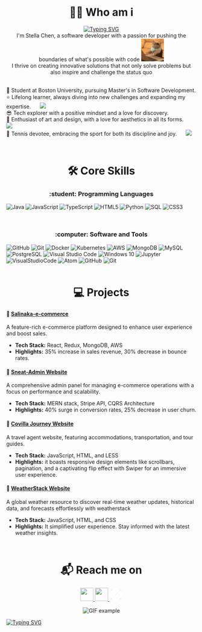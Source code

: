 
<h1 align="center"> 👨‍💻 Who am i </h1>
<!-- AC8FCAF6 -->
<p align="center">
<a href="https://git.io/typing-svg"><img src="https://readme-typing-svg.herokuapp.com?font=Monda&weight=500&size=27&duration=2000&pause=100&color=608CCAF6&background=323F4100&center=true&vCenter=true&multiline=true&width=900&height=80&lines=Hi+there+%F0%9F%91%8B+;+Welcome+to+my+GitHub+profile!+" alt="Typing SVG" /></a>
  <br>
<!--   Hi there 👋 
  <br>
  Welcome to my GitHub profile! 
  <br> -->
  I'm Stella Chen, a software developer with a passion for pushing the boundaries of what's possible with code
  <img src="https://github.com/steviesc/steviesc/blob/main/cat-typing.gif" alt="Description of GIF" width="60px" />
  <br>
  I thrive on creating innovative solutions that not only solve problems but also inspire and challenge the status quo
  <br> <br>
</p>

🌱 Student at Boston University, pursuing Master's in Software Development.
<br>
⭐ Lifelong learner, always diving into new challenges and expanding my expertise. &nbsp;&nbsp;&nbsp;&nbsp;
<img src="https://media4.giphy.com/media/v1.Y2lkPTc5MGI3NjExaXJqOGU0bmpuejBlZW0xZzNlbmVrNDVhNGZ4dzlra3h0aGg5dnU2cyZlcD12MV9pbnRlcm5hbF9naWZfYnlfaWQmY3Q9Zw/LkjlH3rVETgsg/giphy.webp" width="70px">
<br>
😎 Tech explorer with a positive mindset and a love for discovery.
 <br>
🎨 Enthusiast of art and design, with a love for aesthetics in all its forms.  &nbsp;&nbsp;&nbsp;&nbsp;
<img src="https://media1.giphy.com/media/v1.Y2lkPTc5MGI3NjExYWw2dG56bDhiY3p1MGgyN2w4Ym1uYXppMGhxOHl3d3JyMnNjOGRieSZlcD12MV9pbnRlcm5hbF9naWZfYnlfaWQmY3Q9Zw/eurNYYxFUGYxHDfUtZ/giphy.webp" width="70px">
 <br>
🥎 Tennis devotee, embracing the sport for both its discipline and joy. &nbsp;&nbsp;&nbsp;&nbsp;
<img src="https://media1.giphy.com/media/v1.Y2lkPTc5MGI3NjExZms0bmVyemdidmIxNGw4Z3ZmaWhtYnZ1OXo2N2Fkc3d3Z2Zvbjl0ciZlcD12MV9pbnRlcm5hbF9naWZfYnlfaWQmY3Q9Zw/7ip546WluP8kfldzEG/giphy.webp" width="70px">


<br>

<h1 align="center"> 🛠️ Core Skills </h1>
<h3 align="center"> :student: Programming Languages</h3>

![Java](https://img.shields.io/badge/java-critical.svg?style=for-the-badge&logo=java3&logoColor=white)
![JavaScript](https://img.shields.io/badge/javascript-%23F7DF1E.svg?style=for-the-badge&logo=javascript&logoColor=black)
![TypeScript](https://img.shields.io/badge/typescript-%23007ACC.svg?style=for-the-badge&logo=typescript&logoColor=white)
![HTML5](https://img.shields.io/badge/html5-%23E34F26.svg?style=for-the-badge&logo=html5&logoColor=white)
![Python](https://img.shields.io/badge/python-%2314354C.svg?style=for-the-badge&logo=python&logoColor=white)
![SQL](https://img.shields.io/badge/sql-%23000000.svg?style=for-the-badge&logo=sql&logoColor=white)
![CSS3](https://img.shields.io/badge/css3-%231572B6.svg?style=for-the-badge&logo=css3&logoColor=white)

<br>
<h3 align="center">:computer: Software and Tools</h3>

![GitHub](https://img.shields.io/badge/github-%23121011.svg?style=for-the-badge&logo=github&logoColor=white)
![Git](https://img.shields.io/badge/git-%23F05033.svg?style=for-the-badge&logo=git&logoColor=white)
![Docker](https://img.shields.io/badge/docker-%230db7ed.svg?style=for-the-badge&logo=docker&logoColor=white)
![Kubernetes](https://img.shields.io/badge/kubernetes-%23326ce5.svg?style=for-the-badge&logo=kubernetes&logoColor=white)
![AWS](https://img.shields.io/badge/AWS-%23FF9900.svg?style=for-the-badge&logo=amazon-aws&logoColor=white)
![MongoDB](https://img.shields.io/badge/MongoDB-%2347A248.svg?style=for-the-badge&logo=mongodb&logoColor=white)
![MySQL](https://img.shields.io/badge/mysql-%2300f.svg?style=for-the-badge&logo=mysql&logoColor=white)
![PostgreSQL](https://img.shields.io/badge/postgresql-%23336791.svg?style=for-the-badge&logo=postgresql&logoColor=white)
![Visual Studio Code](https://img.shields.io/badge/Visual_Studio_Code-0078d7.svg?style=for-the-badge&logo=visual-studio-code&logoColor=white)
![Windows 10](https://img.shields.io/badge/Windows-0078D6?style=for-the-badge&logo=windows&logoColor=white)
![Jupyter](https://img.shields.io/badge/Jupyter-000000.svg?style=for-the-badge&color=orange&logo=jupyter&logoColor=white)
![VisualStudioCode](https://img.shields.io/badge/VisualStudioCode-0078d7.svg?style=for-the-badge&logo=visual-studio-code&logoColor=white)
![Atom](https://img.shields.io/badge/Atom-%2366595C.svg?style=for-the-badge&logo=atom&logoColor=white)
![GitHub](https://img.shields.io/badge/github-%23121011.svg?style=for-the-badge&logo=github&logoColor=white)
![Git](https://img.shields.io/badge/git-%23F05033.svg?style=for-the-badge&logo=git&logoColor=white)
<br>
<br>
<h1 align="center"> 💻 Projects </h1>
<h4>🔗 <a href="https://github.com/steviesc/Portfolio-Salinaka">Salinaka-e-commerce</a></h4>
<p>A feature-rich e-commerce platform designed to enhance user experience and boost sales.</p>
<ul>
    <li><strong>Tech Stack:</strong> React, Redux, MongoDB, AWS</li>
    <li><strong>Highlights:</strong> 35% increase in sales revenue, 30% decrease in bounce rates.</li>
</ul>

<h4>🔗 <a href="https://github.com/steviesc/Portfolio-Sneat">Sneat-Admin Website</a></h4>
<p>A comprehensive admin panel for managing e-commerce operations with a focus on performance and scalability.</p>
<ul>
    <li><strong>Tech Stack:</strong> MERN stack, Stripe API, CQRS Architecture</li>
    <li><strong>Highlights:</strong> 40% surge in conversion rates, 25% decrease in user churn.</li>
</ul>
<h4>🔗 <a href="https://github.com/steviesc/Portfolio-Covilla">Covilla Journey Website</a></h4>
<p>A travel agent website, featuring accommodations, transportation, and tour guides.</p>
<ul>
    <li><strong>Tech Stack:</strong> JavaScript, HTML, and LESS</li>
    <li><strong>Highlights:</strong> it boasts responsive design elements like scrollbars, pagination, and a captivating flip effect with Swiper for an immersive user experience.</li>
</ul>
<h4>🔗 <a href="https://github.com/steviesc/Portfolio-Weatherstack">WeatherStack Website</a></h4>
<p>A global weather resource to discover real-time weather updates, historical data, and forecasts effortlessly with weatherstack</p>
<ul>
    <li><strong>Tech Stack:</strong> JavaScript, HTML, and CSS</li>
    <li><strong>Highlights:</strong> It simplified user experience. Stay informed with the latest weather insights.</li>
</ul>

<br>
<h1  align="center">&#x1F4EC; Reach me on</h1>

<p align = "center">  
<a href="mailto:stellac@bu.edu?subject=Hello%20Ileri,%20From%20Github">
  <img 
    src = "https://cdn-icons-png.flaticon.com/512/732/732200.png"
    width = 35
    height = 35   
 />
</a>

<a href="https://in.linkedin.com/in/suhasbrao?trk=profile-badge">
  <img 
    src = "https://cdn-icons-png.flaticon.com/512/145/145807.png"
    width = 35
    height = 35   
 />
</a>
<a href="https://portfolio-projects-cs.netlify.app/">
  <img src="https://github.com/steviesc/steviesc/blob/main/portfolio.png" width=35 height = 35   />
</a>

</p>
<p align="center">
  <img src="https://media4.giphy.com/media/v1.Y2lkPTc5MGI3NjExOTgzb293YzV5aDkzdWRsc2tldzNrajhoMDhvb29xeTc4MjViNm14MSZlcD12MV9pbnRlcm5hbF9naWZfYnlfaWQmY3Q9Zw/3og0IFrHkIglEOg8Ba/giphy.webp" width="300px"  alt="GIF example" >
</p>
<a href="https://git.io/typing-svg"><img src="https://readme-typing-svg.herokuapp.com?font=Monda&weight=600&size=28&duration=3000&pause=200&color=AB89CAF6&background=323F4100&center=true&vCenter=true&multiline=true&width=1000&height=80&lines=%F0%9F%8C%9F+Innovating+Beyond+the+Expected%2C+Coding+Beyond+the+Ordinary" alt="Typing SVG" /></a>
<!--
**steviesc/steviesc** is a ✨ _special_ ✨ repository because its `README.md` (this file) appears on your GitHub profile.

Here are some ideas to get you started:

- 🔭 I’m currently working on ...
- 🌱 I’m currently learning ...
- 👯 I’m looking to collaborate on ...
- 🤔 I’m looking for help with ...
- 💬 Ask me about ...
- 📫 How to reach me: ...
- 😄 Pronouns: ...
- ⚡ Fun fact: ...
Hi there 👋
Welcome to my GitHub! I'm **Stella Chen**, a software developer with a passion for pushing the boundaries of what's possible with code. I thrive on creating innovative solutions that not only solve problems but also inspire and challenge the status quo.

-->
